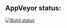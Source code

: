 ## **AppVeyor status:**

[![Build status](https://ci.appveyor.com/api/projects/status/g2b6wjxjkj7myisy?svg=true)](https://ci.appveyor.com/project/Evgenii/5-2-4-pageobject)

